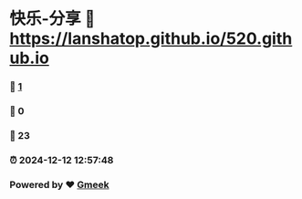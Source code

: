 # 快乐-分享 :link: https://lanshatop.github.io/520.github.io 
### :page_facing_up: [1](https://lanshatop.github.io/520.github.io/tag.html) 
### :speech_balloon: 0 
### :hibiscus: 23 
### :alarm_clock: 2024-12-12 12:57:48 
### Powered by :heart: [Gmeek](https://github.com/Meekdai/Gmeek)
